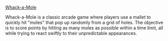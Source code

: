 [Whack-a-Mole](https://whack-a-mole-q11eq3zq7-deepali-1508.vercel.app/)


Whack-a-Mole is a classic arcade game where players use a mallet to quickly hit "moles" that pop up randomly from a grid of holes. The objective is to score points by hitting as many moles as possible within a time limit, all while trying to react swiftly to their unpredictable appearances. 
